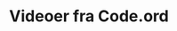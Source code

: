 ---
title: Videoer fra Code.ord
level: 1
external: https://www.youtube.com/playlist?list=PLzdnOPI1iJNerXmhWGR_V-8vWPe0v62DE
---